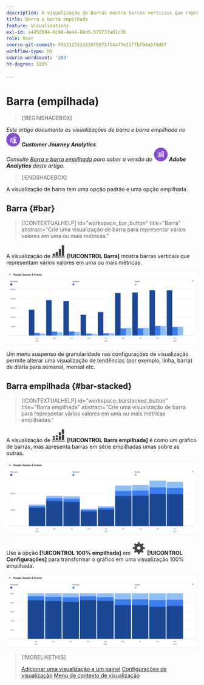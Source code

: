 ```yaml
---
description: A visualização de Barras mostra barras verticais que representam vários valores em uma ou mais métricas.
title: Barra e barra empilhada
feature: Visualizations
exl-id: a4458694-0c90-4e44-88d5-575737a61c36
role: User
source-git-commit: 55b312552d32070875714a77e1177bf0da5f9d87
workflow-type: ht
source-wordcount: '203'
ht-degree: 100%

---
```


# Barra (empilhada)

>[!BEGINSHADEBOX]

_Este artigo documenta as visualizações de barra e barra empilhada no_ ![CustomerJourneyAnalytics](/help/assets/icons/CustomerJourneyAnalytics.svg) _**Customer Journey Analytics**._<br/>_Consulte [Barra e barra empilhada](https://experienceleague.adobe.com/pt-br/docs/analytics/analyze/analysis-workspace/visualizations/bar) para saber a versão do_ ![AdobeAnalytics](/help/assets/icons/AdobeAnalytics.svg) _**Adobe Analytics** deste artigo._


>[!ENDSHADEBOX]

A visualização de barra tem uma opção padrão e uma opção empilhada.

## Barra {#bar}

<!-- markdownlint-disable MD034 -->

>[!CONTEXTUALHELP]
>id="workspace_bar_button"
>title="Barra"
>abstract="Crie uma visualização de barra para representar vários valores em uma ou mais métricas."

<!-- markdownlint-enable MD034 -->



A visualização de ![GraphBarVertical](/help/assets/icons/GraphBarVertical.svg) **[!UICONTROL Barra]** mostra barras verticais que representam vários valores em uma ou mais métricas.

![Visualização de barra vertical, mostrando várias métricas, incluindo visualizações da página, visitas, entradas e saídas.](assets/bar.png)

Um menu suspenso de granularidade nas configurações de visualização permite alterar uma visualização de tendências (por exemplo, linha, barra) de diária para semanal, mensal etc.

## Barra empilhada {#bar-stacked}

<!-- markdownlint-disable MD034 -->

>[!CONTEXTUALHELP]
>id="workspace_barstacked_button"
>title="Barra empilhada"
>abstract="Crie uma visualização de barra para representar vários valores em uma ou mais métricas empilhadas."

<!-- markdownlint-enable MD034 -->


A visualização de ![GraphBarVerticalStacked](/help/assets/icons/GraphBarVerticalStacked.svg) **[!UICONTROL Barra empilhada]** é como um gráfico de barras, mas apresenta barras em série empilhadas umas sobre as outras.

![Gráfico de barras empilhadas, mostrando várias métricas.](assets/bar-stacked.png)

Use a opção **[!UICONTROL 100% empilhada]** em ![Setting](/help/assets/icons/Setting.svg) **[!UICONTROL Configurações]** para transformar o gráfico em uma visualização 100% empilhada.

![Um gráfico de barras 100% empilhadas.](assets/bar-stacked100.png)

>[!MORELIKETHIS]
>
>[Adicionar uma visualização a um painel](/help/analysis-workspace/visualizations/freeform-analysis-visualizations.md#add-visualizations-to-a-panel)
>[Configurações de visualização](/help/analysis-workspace/visualizations/freeform-analysis-visualizations.md#settings)
>[Menu de contexto de visualização](/help/analysis-workspace/visualizations/freeform-analysis-visualizations.md#context-menu)
>

